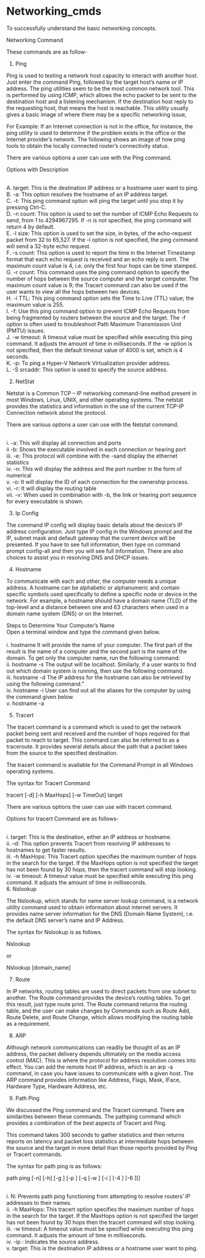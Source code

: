 # Networking_cmds

To successfully understand the basic networking concepts.



Networking Command

These commands are as follow-

1. Ping

Ping is used to testing a network host capacity to interact with another host. Just enter the command Ping, followed by the target host’s name or IP address. The ping utilities seem to be the most common network tool. This is performed by using ICMP, which allows the echo packet to be sent to the destination host and a listening mechanism. If the destination host reply to the requesting host, that means the host is reachable. This utility usually gives a basic image of where there may be a specific networking issue,

For Example: If an Internet connection is not in the office, for instance, the ping utility is used to determine if the problem exists in the office or the Internet provider’s network. The following shows an image of how ping tools to obtain the locally connected router’s connectivity status.

There are various options a user can use with the Ping command.

Options with Description

<br>A. target: This is the destination IP address or a hostname user want to ping.
<br>B. -a: This option resolves the hostname of an IP address target.
<br>C. -t: This ping command option will ping the target until you stop it by pressing Ctrl-C.
<br>D. -n count: This option is used to set the number of ICMP Echo Requests to send, from 1 to 4294967295. If -n is not specified, the ping command will return 4 by default.
<br>E. -l size: This option is used to set the size, in bytes, of the echo-request packet from 32 to 65,527. If the -l option is not specified, the ping command will send a 32-byte echo request.
<br>F. -s count: This option is used to report the time in the Internet Timestamp format that each echo request is received and an echo reply is sent. The maximum count value is 4, i.e. only the first four hops can be time stamped.
<br>G. -r count: This command uses the ping command option to specify the number of hops between the source computer and the target computer. The maximum count value is 9; the Tracert command can also be used if the user wants to view all the hops between two devices.
<br>H. -i TTL: This ping command option sets the Time to Live (TTL) value; the maximum value is 255.
<br>I. -f: Use this ping command option to prevent ICMP Echo Requests from being fragmented by routers between the source and the target. The -f option is often used to troubleshoot Path Maximum Transmission Unit (PMTU) issues.
<br>J. -w timeout: A timeout value must be specified while executing this ping command. It adjusts the amount of time in milliseconds. If the -w option is not specified, then the default timeout value of 4000 is set, which is 4 seconds.
<br>K. -p: To ping a Hyper-V Network Virtualization provider address.
<br>L. -S srcaddr: This option is used to specify the source address.

2. NetStat

Netstat is a Common TCP – IP networking command-line method present in most Windows, Linux, UNIX, and other operating systems. The netstat provides the statistics and information in the use of the current TCP-IP Connection network about the protocol.

There are various options a user can use with the Netstat command.


<br>i. -a: This will display all connection and ports
<br>ii -b: Shows the executable involved in each connection or hearing port
<br>iii. -e: This protocol will combine with the -sand display the ethernet statistics
<br>iv. -n: This will display the address and the port number in the form of numerical
<br>v. -o: It will display the ID of each connection for the ownership process.
<br>vi. -r: It will display the routing table
<br>vii. -v: When used in combination with -b, the link or hearing port sequence for every executable is shown.

3. Ip Config

The command IP config will display basic details about the device’s IP address configuration. Just type IP config in the Windows prompt and the IP, subnet mask and default gateway that the current device will be presented. If you have to see full information, then type on command prompt config-all and then you will see full information. There are also choices to assist you in resolving DNS and DHCP issues.

4. Hostname

To communicate with each and other, the computer needs a unique address. A hostname can be alphabetic or alphanumeric and contain specific symbols used specifically to define a specific node or device in the network. For example, a hostname should have a domain name (TLD) of the top-level and a distance between one and 63 characters when used in a domain name system (DNS) or on the Internet.

Steps to Determine Your Computer’s Name
<br>Open a terminal window and type the command given below.
<br>
<br>i. hostname
It will provide the name of your computer. The first part of the result is the name of a computer and the second part is the name of the domain.
To get only the computer name, run the following command:
<br>ii. hostname -s
The output will be localhost.
Similarly, if a user wants to find out which domain system is running, then use the following command.
<br>iii. hostname -d
The IP address for the hostname can also be retrieved by using the following command.”
<br>iv. hostname -i
User can find out all the aliases for the computer by using the command given below.
<br>v. hostname -a

5. Tracert

The tracert command is a command which is used to get the network packet being sent and received and the number of hops required for that packet to reach to target. This command can also be referred to as a traceroute. It provides several details about the path that a packet takes from the source to the specified destination.

The tracert command is available for the Command Prompt in all Windows operating systems.

The syntax for Tracert Command

tracert [-d] [-h MaxHops] [-w TimeOut] target

There are various options the user can use with tracert command.

Options for tracert Command are as follows-

<br>i. target: This is the destination, either an IP address or hostname.
<br>ii. –d: This option prevents Tracert from resolving IP addresses to hostnames to get faster results.
<br>iii. -h MaxHops: This Tracert option specifies the maximum number of hops in the search for the target. If the MaxHops option is not specified the target has not been found by 30 hops, then the tracert command will stop looking.
<br>iv. -w timeout: A timeout value must be specified while executing this ping command. It adjusts the amount of time in milliseconds.
<br>
6. Nslookup

The Nslookup, which stands for name server lookup command, is a network utility command used to obtain information about internet servers. It provides name server information for the DNS (Domain Name System), i.e. the default DNS server’s name and IP Address.

The syntax for Nslookup is as follows.

Nslookup

or

Nslookup [domain_name]

7. Route

In IP networks, routing tables are used to direct packets from one subnet to another. The Route command provides the device’s routing tables. To get this result, just type route print. The Route command returns the routing table, and the user can make changes by Commands such as Route Add, Route Delete, and Route Change, which allows modifying the routing table as a requirement.

8. ARP

Although network communications can readily be thought of as an IP address, the packet delivery depends ultimately on the media access control (MAC). This is where the protocol for address resolution comes into effect. You can add the remote host IP address, which is an arp -a command, in case you have issues to communicate with a given host. The ARP command provides information like Address, Flags, Mask, IFace, Hardware Type, Hardware Address, etc.

9. Path Ping

We discussed the Ping command and the Tracert command. There are similarities between these commands. The pathping command which provides a combination of the best aspects of Tracert and Ping.

This command takes 300 seconds to gather statistics and then returns reports on latency and packet loss statistics at intermediate hops between the source and the target in more detail than those reports provided by Ping or Tracert commands.

The syntax for path ping is as follows:

path ping [-n] [-h] [-g <Hostlist>] [-p <Period>] [-q <NumQueries> [-w <timeout>] [-i <IPaddress>] [-4 <IPv4>] [-6 <IPv6>][<TargetName>]

<br>i. N: Prevents path ping functioning from attempting to resolve routers’ IP addresses to their names.
<br>ii. -h MaxHops: This tracert option specifies the maximum number of hops in the search for the target. If the MaxHops option is not specified the target has not been found by 30 hops then the tracert command will stop looking.
<br>iii. -w timeout: A timeout value must be specified while executing this ping command. It adjusts the amount of time in milliseconds.
<br>iv. -ip <IPaddress>: Indicates the source address.
<br>v. target: This is the destination IP address or a hostname user want to ping.
